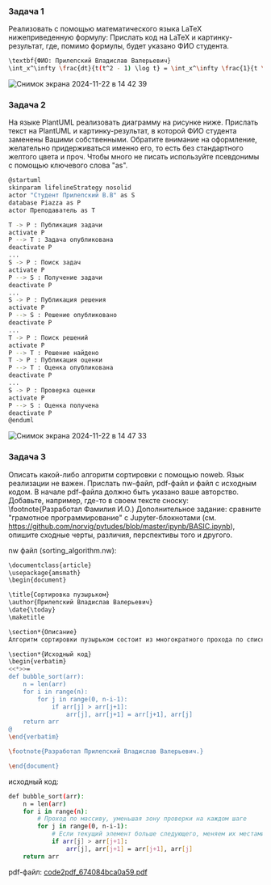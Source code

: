 ### Задача 1
Реализовать с помощью математического языка LaTeX нижеприведенную формулу:
Прислать код на LaTeX и картинку-результат, где, помимо формулы, будет указано ФИО студента.

```bash
\textbf{ФИО: Прилепский Владислав Валерьевич}
\int_x^\infty \frac{dt}{t(t^2 - 1) \log t} = \int_x^\infty \frac{1}{t \log t}\left( \sum_m t^{-2m} \right) dt = \sum_m \int_x^\infty \frac{t^{-2m}}{t \log t} dt \overset{u = t^{-2m}}{=} -\sum_m \mathrm{li}(x^{-2m})
```
![Снимок экрана 2024-11-22 в 14 42 39](https://github.com/user-attachments/assets/0cd04f08-dbf0-429f-8c9f-cb49f356c74d)

### Задача 2
На языке PlantUML реализовать диаграмму на рисунке ниже. Прислать текст на PlantUML и картинку-результат, в которой ФИО студента заменены Вашими собственными. Обратите внимание на оформление, желательно придерживаться именно его, то есть без стандартного желтого цвета и проч. Чтобы много не писать используйте псевдонимы с помощью ключевого слова "as".
```bash
@startuml
skinparam lifelineStrategy nosolid
actor "Студент Прилепский В.В" as S
database Piazza as P
actor Преподаватель as T

T -> P : Публикация задачи
activate P
P --> T : Задача опубликована
deactivate P
...
S -> P : Поиск задач
activate P
P --> S : Получение задачи
deactivate P
...
S -> P : Публикация решения
activate P
P --> S : Решение опубликовано
deactivate P
...
T -> P : Поиск решений
activate P
P --> T : Решение найдено
T -> P : Публикация оценки
P --> T : Оценка опубликована
deactivate P
...
S -> P : Проверка оценки
activate P
P --> S : Оценка получена
deactivate P
@enduml
```
![Снимок экрана 2024-11-22 в 14 47 33](https://github.com/user-attachments/assets/b63e96d0-ef98-4010-8270-8cb4d0f23f2e)

### Задача 3

Описать какой-либо алгоритм сортировки с помощью noweb. Язык реализации не важен. Прислать nw-файл, pdf-файл и файл с исходным кодом. В начале pdf-файла должно быть указано ваше авторство. Добавьте, например, где-то в своем тексте сноску: \footnote{Разработал Фамилия И.О.) Дополнительное задание: сравните "грамотное программирование" с Jupyter-блокнотами (см.
https://github.com/norvig/pytudes/blob/master/ipynb/BASIC.ipynb), опишите сходные черты, различия, перспективы того и другого.

nw файл (sorting_algorithm.nw):
```bash
\documentclass{article}
\usepackage{amsmath}
\begin{document}

\title{Сортировка пузырьком}
\author{Прилепский Владислав Валерьевич}
\date{\today}
\maketitle

\section*{Описание}
Алгоритм сортировки пузырьком состоит из многократного прохода по списку, во время которого соседние элементы сравниваются и меняются местами, если они стоят в неправильном порядке. Процесс продолжается до тех пор, пока список не будет полностью отсортирован.

\section*{Исходный код}
\begin{verbatim}
<<*>>=
def bubble_sort(arr):
    n = len(arr)
    for i in range(n):
        for j in range(0, n-i-1):
            if arr[j] > arr[j+1]:
                arr[j], arr[j+1] = arr[j+1], arr[j]
    return arr
@
\end{verbatim}

\footnote{Разработал Прилепский Владислав Валерьевич.}

\end{document}
```

исходный код:
```bash
def bubble_sort(arr):
    n = len(arr)
    for i in range(n):
        # Проход по массиву, уменьшая зону проверки на каждом шаге
        for j in range(0, n-i-1):
            # Если текущий элемент больше следующего, меняем их местами
            if arr[j] > arr[j+1]:
                arr[j], arr[j+1] = arr[j+1], arr[j]
    return arr
```
pdf-файл:
[code2pdf_674084bca0a59.pdf](https://github.com/user-attachments/files/17870833/code2pdf_674084bca0a59.pdf)








